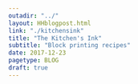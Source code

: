 ```yaml
---
outadir: "../"
layout: HHblogpost.html
link: "./kitchensink"
title: "The Kitchen's Ink"
subtitle: "Block printing recipes"
date: 2017-12-23
pagetype: BLOG
draft: true
---
```

